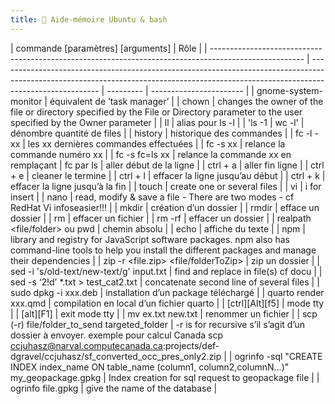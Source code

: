 ```yaml
---
title: 🐚 Aide-mémoire Ubuntu & bash
---
```


| commande [paramètres] [arguments]                                                                     | Rôle                                                                                                                                                                                  |
| ----------------------------------------------------------------------------------------------------- | ------------------------------------------------------------------------------------------------------------------------------------------------------------------------------------- | --------- | ----------------------- |
| gnome-system-monitor                                                                                  | équivalent de ‘task manager’                                                                                                                                                          |
| chown                                                                                                 | changes the owner of the file or directory specified by the File or Directory parameter to the user specified by the Owner parameter                                                  |
| ll                                                                                                    | alias pour ls -l                                                                                                                                                                      |
| 'ls -1 \| wc -l'                                                                                      | dénombre quantité de files                                                                                                                                                            |
| history                                                                                               | historique des commandes                                                                                                                                                              |
| fc -l -xx                                                                                             | les xx dernières commandes effectuées                                                                                                                                                 |
| fc -s xx                                                                                              | relance la commande numéro xx                                                                                                                                                         |
| fc -s fc=ls xx                                                                                        | relance la commande xx en remplaçant                                                                                                                                                  | fc par ls | aller début de la ligne |
| ctrl + a                                                                                              | aller fin ligne                                                                                                                                                                       |
| ctrl + e                                                                                              | cleaner le termine                                                                                                                                                                    |
| ctrl + l                                                                                              | effacer la ligne jusqu’au début                                                                                                                                                       |
| ctrl + k                                                                                              | effacer la ligne jusqu’à la fin                                                                                                                                                       |
| touch <file1> <file2> <file3>                                                                         | create one or several files                                                                                                                                                           |
| vi <file>                                                                                             | i for insert                                                                                                                                                                          |
| nano                                                                                                  | read, modify & save a file - There are two modes - cf RedHat Vi infoseasier!!!                                                                                                        |
| mkdir                                                                                                 | création d’un dossier                                                                                                                                                                 |
| rmdir                                                                                                 | efface un dossier                                                                                                                                                                     |
| rm <file>                                                                                             | effacer un fichier                                                                                                                                                                    |
| rm -rf <folder/>                                                                                      | effacer un dossier                                                                                                                                                                    |
| realpath <file/folder> ou pwd                                                                         | chemin absolu                                                                                                                                                                         |
| echo                                                                                                  | affiche du texte                                                                                                                                                                      |
| npm                                                                                                   | library and registry for JavaScript software packages. npm also has command-line tools to help you install the different packages and manage their dependencies                       |
| zip -r <file.zip> <file/folderToZip>                                                                  | zip un dossier                                                                                                                                                                        |
| sed -i 's/old-text/new-text/g' input.txt                                                              | find and replace in file(s) cf docu                                                                                                                                                   |
| sed -s ‘2!d’ \*.txt > test_cat2.txt                                                                   | concatenate second line of several files                                                                                                                                              |
| sudo dpkg -i xxx.deb                                                                                  | installation d’un package téléchargé                                                                                                                                                  |
| quarto render xxx.qmd                                                                                 | compilation en local d’un fichier quarto                                                                                                                                              |
| [ctrl][Alt][f5]                                                                                       | mode tty                                                                                                                                                                              |
| [alt][F1]                                                                                             | exit mode tty                                                                                                                                                                         |
| mv ex.txt new.txt                                                                                     | renommer un fichier                                                                                                                                                                   |
| scp (-r) file/folder_to_send targeted_folder                                                          | -r is for recursive s’il s’agit d’un dossier à envoyer. exemple pour calcul Canada scp ccjuhasz@narval.computecanada.ca:projects/def-dgravel/ccjuhasz/sf_converted_occ_pres_only2.zip |
| ogrinfo -sql "CREATE INDEX index_name ON table_name (column1, column2,columnN...)" my_geopackage.gpkg | Index creation for sql request to geopackage file                                                                                                                                     |
| ogrinfo file.gpkg                                                                                     | give the name of the database                                                                                                                                                         |
